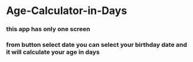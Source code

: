 # Age-Calculator-in-Days
### this app has only one screen 
### from button select date you can select your birthday date and it will calculate your age in days 
